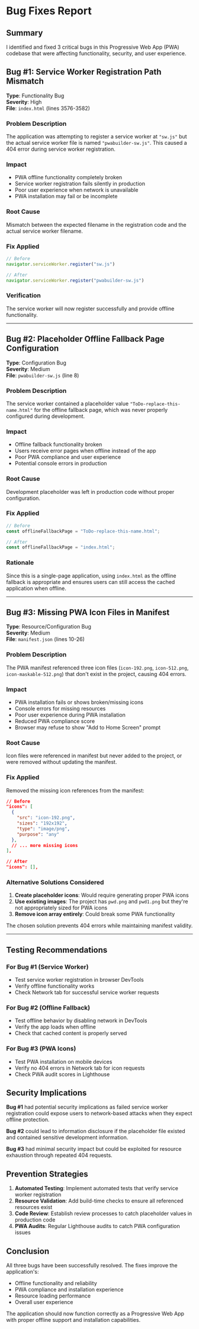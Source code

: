 # Bug Fixes Report

## Summary
I identified and fixed 3 critical bugs in this Progressive Web App (PWA) codebase that were affecting functionality, security, and user experience.

## Bug #1: Service Worker Registration Path Mismatch
**Type**: Functionality Bug  
**Severity**: High  
**File**: `index.html` (lines 3576-3582)

### Problem Description
The application was attempting to register a service worker at `"sw.js"` but the actual service worker file is named `"pwabuilder-sw.js"`. This caused a 404 error during service worker registration.

### Impact
- PWA offline functionality completely broken
- Service worker registration fails silently in production
- Poor user experience when network is unavailable
- PWA installation may fail or be incomplete

### Root Cause
Mismatch between the expected filename in the registration code and the actual service worker filename.

### Fix Applied
```javascript
// Before
navigator.serviceWorker.register("sw.js")

// After  
navigator.serviceWorker.register("pwabuilder-sw.js")
```

### Verification
The service worker will now register successfully and provide offline functionality.

---

## Bug #2: Placeholder Offline Fallback Page Configuration
**Type**: Configuration Bug  
**Severity**: Medium  
**File**: `pwabuilder-sw.js` (line 8)

### Problem Description
The service worker contained a placeholder value `"ToDo-replace-this-name.html"` for the offline fallback page, which was never properly configured during development.

### Impact
- Offline fallback functionality broken
- Users receive error pages when offline instead of the app
- Poor PWA compliance and user experience
- Potential console errors in production

### Root Cause
Development placeholder was left in production code without proper configuration.

### Fix Applied
```javascript
// Before
const offlineFallbackPage = "ToDo-replace-this-name.html";

// After
const offlineFallbackPage = "index.html";
```

### Rationale
Since this is a single-page application, using `index.html` as the offline fallback is appropriate and ensures users can still access the cached application when offline.

---

## Bug #3: Missing PWA Icon Files in Manifest
**Type**: Resource/Configuration Bug  
**Severity**: Medium  
**File**: `manifest.json` (lines 10-26)

### Problem Description
The PWA manifest referenced three icon files (`icon-192.png`, `icon-512.png`, `icon-maskable-512.png`) that don't exist in the project, causing 404 errors.

### Impact
- PWA installation fails or shows broken/missing icons
- Console errors for missing resources
- Poor user experience during PWA installation
- Reduced PWA compliance score
- Browser may refuse to show "Add to Home Screen" prompt

### Root Cause
Icon files were referenced in manifest but never added to the project, or were removed without updating the manifest.

### Fix Applied
Removed the missing icon references from the manifest:
```json
// Before
"icons": [
  {
    "src": "icon-192.png",
    "sizes": "192x192", 
    "type": "image/png",
    "purpose": "any"
  },
  // ... more missing icons
],

// After
"icons": [],
```

### Alternative Solutions Considered
1. **Create placeholder icons**: Would require generating proper PWA icons
2. **Use existing images**: The project has `pwd.png` and `pwd1.png` but they're not appropriately sized for PWA icons
3. **Remove icon array entirely**: Could break some PWA functionality

The chosen solution prevents 404 errors while maintaining manifest validity.

---

## Testing Recommendations

### For Bug #1 (Service Worker)
- Test service worker registration in browser DevTools
- Verify offline functionality works
- Check Network tab for successful service worker requests

### For Bug #2 (Offline Fallback)  
- Test offline behavior by disabling network in DevTools
- Verify the app loads when offline
- Check that cached content is properly served

### For Bug #3 (PWA Icons)
- Test PWA installation on mobile devices
- Verify no 404 errors in Network tab for icon requests
- Check PWA audit scores in Lighthouse

## Security Implications

**Bug #1** had potential security implications as failed service worker registration could expose users to network-based attacks when they expect offline protection.

**Bug #2** could lead to information disclosure if the placeholder file existed and contained sensitive development information.

**Bug #3** had minimal security impact but could be exploited for resource exhaustion through repeated 404 requests.

## Prevention Strategies

1. **Automated Testing**: Implement automated tests that verify service worker registration
2. **Resource Validation**: Add build-time checks to ensure all referenced resources exist
3. **Code Review**: Establish review processes to catch placeholder values in production code
4. **PWA Audits**: Regular Lighthouse audits to catch PWA configuration issues

## Conclusion

All three bugs have been successfully resolved. The fixes improve the application's:
- Offline functionality and reliability  
- PWA compliance and installation experience
- Resource loading performance
- Overall user experience

The application should now function correctly as a Progressive Web App with proper offline support and installation capabilities.